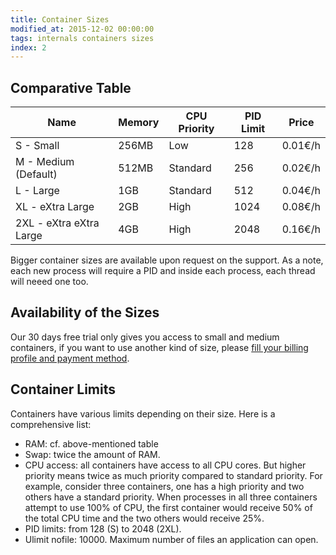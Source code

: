 ```yaml
---
title: Container Sizes
modified_at: 2015-12-02 00:00:00
tags: internals containers sizes
index: 2
---
```


## Comparative Table

<table class="table">
	<thead>
	<tr>
		<th>Name</th>
		<th>Memory</th>
		<th>CPU Priority</th>
    <th>PID Limit</th>
		<th>Price</th>
	</tr>
	</thead>
	<tbody>
	<tr>
		<td>S - Small</td>
		<td>256MB</td>
		<td>Low</td>
    <td>128</td>
		<td>0.01€/h</td>
	</tr>
	<tr>
		<td>M - Medium (Default)</td>
		<td>512MB</td>
		<td>Standard</td>
    <td>256</td>
		<td>0.02€/h</td>
	</tr>
	<tr>
		<td>L - Large</td>
		<td>1GB</td>
		<td>Standard</td>
    <td>512</td>
		<td>0.04€/h</td>
	</tr>
	<tr>
		<td>XL - eXtra Large</td>
		<td>2GB</td>
		<td>High</td>
    <td>1024</td>
		<td>0.08€/h</td>
	</tr>
	<tr>
		<td>2XL - eXtra eXtra Large</td>
		<td>4GB</td>
		<td>High</td>
    <td>2048</td>
		<td>0.16€/h</td>
	</tr>
	</tbody>
</table>

Bigger container sizes are available upon request on the support.
As a note, each new process will require a PID and inside each process, each thread will neeed one too.

## Availability of the Sizes

Our 30 days free trial only gives you access to small and medium containers, if you want
to use another kind of size, please [fill your billing profile and payment
method](https://my.scalingo.com/billing).

## Container Limits

Containers have various limits depending on their size. Here is a comprehensive list:

- RAM: cf. above-mentioned table
- Swap: twice the amount of RAM.
- CPU access: all containers have access to all CPU cores. But higher priority
  means twice as much priority compared to standard priority. For example,
  consider three containers, one has a high priority and two others have a
  standard priority. When processes in all three containers attempt to use
  100% of CPU, the first container would receive 50% of the total CPU time and
  the two others would receive 25%.
- PID limits: from 128 (S) to 2048 (2XL).
- Ulimit nofile: 10000. Maximum number of files an application can open.
